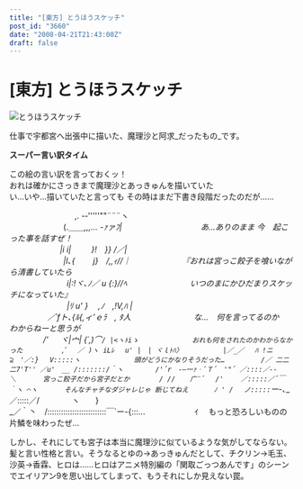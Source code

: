 ```yaml
---
title: "[東方] とうほうスケッチ"
post_id: "3660"
date: "2008-04-21T21:43:00Z"
draft: false
---
```


# [東方] とうほうスケッチ

![とうほうスケッチ](/image/illustrations/th/th_sketch_s.jpg)  
  
仕事で宇都宮へ出張中に描いた、魔理沙と阿求_だったもの_です。  
  
**スーパー言い訳タイム**  
  
この絵の言い訳を言っておくッ！  
おれは確かにさっきまで魔理沙とあっきゅんを描いていた  
い…いや…描いていたと言っても その時はまだ下書き段階だったのだが……  
  
  
　　　　　　　　 ,. -‐'''''""¨¨¨ヽ  
　　　　 　 　 (.＿＿_,,,... -ｧァﾌ|　　　　　　　　　　あ…ありのまま 今　起こった事を話すぜ！  
　 　 　 　 　 |i i|　 　 }!　}} /／|  
　　　　 　 　 |l､{　 　j}　/,,ｨ//｜　　　　　　　『おれは宮っこ餃子を喰いながら清書していたら  
　　　　　　　 i|:!ヾ､_ﾉ／ u {:}//ﾍ　　　　　　　　いつのまにかひだまりスケッチになっていた』  
　　　　　　　 |ﾘ u' }　 ,ﾉ　_,!V,ﾊ |  
　　 　 　 ／´fト､_{ﾙ{,ィ'ｅﾗ　, ﾀ人　　　　　　　　な…　何を言ってるのか　わからねーと思うが  
　　　　 /' 　 ヾ|宀| {´,)⌒`/ |<ヽﾄiゝ　　　　　　　　おれも何をされたのかわからなかった  
　　　　,ﾞ　 ／ )ヽ iLﾚ 　u' |　| ヾｌﾄﾊ〉  
　　 　 |／_／　 ﾊ !ニ⊇　'／:} 　V:::::ヽ　　　　　　　　頭がどうにかなりそうだった…  
　　　 /／ 二二二7'T'' ／u'　__ /:::::::/｀ヽ  
　　　/'´r　-―一ｧ‐ﾞＴ´　'"´ ／::::／-‐ 　＼　　　　宮っこ餃子だから宮子だとか  
　　 / // 　 广¨´ 　/'　　 ／:::::／´￣｀ヽ ⌒ヽ　　　　そんなチャチなダジャレじゃ 断じてねえ  
　　ﾉ ' /　 ノ:::::`ー-､___／:::::／/ 　 　 　 ヽ　　}  
_／｀丶　/::::::::::::::::::::::::::￣`ー-{:::...　　　 　　　ｲ　 もっと恐ろしいものの片鱗を味わったぜ…  
  
しかし、それにしても宮子は本当に魔理沙に似ているような気がしてならない。髪と言い性格と言い。そうなるとゆの→あっきゅんだとして、チクリン→毛玉、沙英→香霖、ヒロは……ヒロはアニメ特別編の「関取ごっつあんです」のシーンでエイリアン9を思い出してしまって、もうそれにしか見えない罠。
